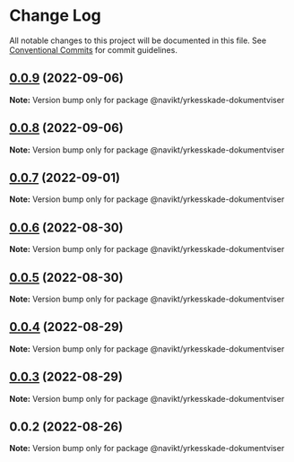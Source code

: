 # Change Log

All notable changes to this project will be documented in this file.
See [Conventional Commits](https://conventionalcommits.org) for commit guidelines.

## [0.0.9](https://github.com/navikt/yrkesskade-frontend-felles/compare/@navikt/yrkesskade-dokumentviser@0.0.8...@navikt/yrkesskade-dokumentviser@0.0.9) (2022-09-06)

**Note:** Version bump only for package @navikt/yrkesskade-dokumentviser





## [0.0.8](https://github.com/navikt/yrkesskade-frontend-felles/compare/@navikt/yrkesskade-dokumentviser@0.0.7...@navikt/yrkesskade-dokumentviser@0.0.8) (2022-09-06)

**Note:** Version bump only for package @navikt/yrkesskade-dokumentviser





## [0.0.7](https://github.com/navikt/yrkesskade-frontend-felles/compare/@navikt/yrkesskade-dokumentviser@0.0.6...@navikt/yrkesskade-dokumentviser@0.0.7) (2022-09-01)

**Note:** Version bump only for package @navikt/yrkesskade-dokumentviser





## [0.0.6](https://github.com/navikt/yrkesskade-frontend-felles/compare/@navikt/yrkesskade-dokumentviser@0.0.5...@navikt/yrkesskade-dokumentviser@0.0.6) (2022-08-30)

**Note:** Version bump only for package @navikt/yrkesskade-dokumentviser





## [0.0.5](https://github.com/navikt/yrkesskade-frontend-felles/compare/@navikt/yrkesskade-dokumentviser@0.0.4...@navikt/yrkesskade-dokumentviser@0.0.5) (2022-08-30)

**Note:** Version bump only for package @navikt/yrkesskade-dokumentviser





## [0.0.4](https://github.com/navikt/yrkesskade-frontend-felles/compare/@navikt/yrkesskade-dokumentviser@0.0.3...@navikt/yrkesskade-dokumentviser@0.0.4) (2022-08-29)

**Note:** Version bump only for package @navikt/yrkesskade-dokumentviser





## [0.0.3](https://github.com/navikt/yrkesskade-frontend-felles/compare/@navikt/yrkesskade-dokumentviser@0.0.2...@navikt/yrkesskade-dokumentviser@0.0.3) (2022-08-29)

**Note:** Version bump only for package @navikt/yrkesskade-dokumentviser





## 0.0.2 (2022-08-26)

**Note:** Version bump only for package @navikt/yrkesskade-dokumentviser
